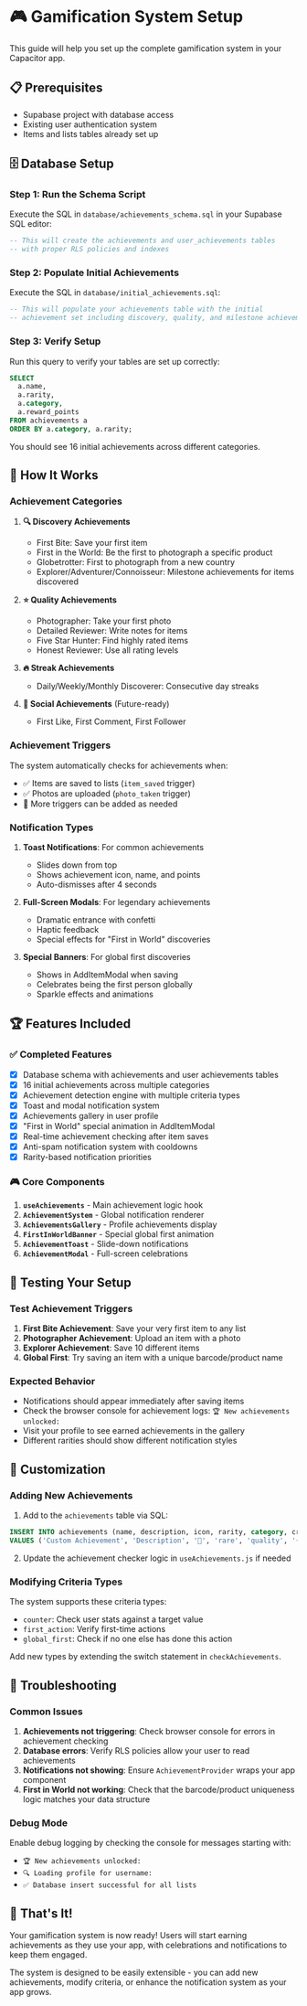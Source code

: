 # 🎮 Gamification System Setup

This guide will help you set up the complete gamification system in your Capacitor app.

## 📋 Prerequisites

- Supabase project with database access
- Existing user authentication system
- Items and lists tables already set up

## 🗄️ Database Setup

### Step 1: Run the Schema Script

Execute the SQL in `database/achievements_schema.sql` in your Supabase SQL editor:

```sql
-- This will create the achievements and user_achievements tables
-- with proper RLS policies and indexes
```

### Step 2: Populate Initial Achievements

Execute the SQL in `database/initial_achievements.sql`:

```sql
-- This will populate your achievements table with the initial
-- achievement set including discovery, quality, and milestone achievements
```

### Step 3: Verify Setup

Run this query to verify your tables are set up correctly:

```sql
SELECT 
  a.name,
  a.rarity,
  a.category,
  a.reward_points
FROM achievements a
ORDER BY a.category, a.rarity;
```

You should see 16 initial achievements across different categories.

## 🎯 How It Works

### Achievement Categories

1. **🔍 Discovery Achievements**
   - First Bite: Save your first item
   - First in the World: Be the first to photograph a specific product
   - Globetrotter: First to photograph from a new country
   - Explorer/Adventurer/Connoisseur: Milestone achievements for items discovered

2. **⭐ Quality Achievements**
   - Photographer: Take your first photo
   - Detailed Reviewer: Write notes for items
   - Five Star Hunter: Find highly rated items
   - Honest Reviewer: Use all rating levels

3. **🔥 Streak Achievements**
   - Daily/Weekly/Monthly Discoverer: Consecutive day streaks

4. **📱 Social Achievements** (Future-ready)
   - First Like, First Comment, First Follower

### Achievement Triggers

The system automatically checks for achievements when:
- ✅ Items are saved to lists (`item_saved` trigger)
- ✅ Photos are uploaded (`photo_taken` trigger)
- 🔄 More triggers can be added as needed

### Notification Types

1. **Toast Notifications**: For common achievements
   - Slides down from top
   - Shows achievement icon, name, and points
   - Auto-dismisses after 4 seconds

2. **Full-Screen Modals**: For legendary achievements
   - Dramatic entrance with confetti
   - Haptic feedback
   - Special effects for "First in World" discoveries

3. **Special Banners**: For global first discoveries
   - Shows in AddItemModal when saving
   - Celebrates being the first person globally
   - Sparkle effects and animations

## 🏆 Features Included

### ✅ Completed Features

- [x] Database schema with achievements and user achievements tables
- [x] 16 initial achievements across multiple categories
- [x] Achievement detection engine with multiple criteria types
- [x] Toast and modal notification system
- [x] Achievements gallery in user profile
- [x] "First in World" special animation in AddItemModal
- [x] Real-time achievement checking after item saves
- [x] Anti-spam notification system with cooldowns
- [x] Rarity-based notification priorities

### 🎮 Core Components

1. **`useAchievements`** - Main achievement logic hook
2. **`AchievementSystem`** - Global notification renderer
3. **`AchievementsGallery`** - Profile achievements display
4. **`FirstInWorldBanner`** - Special global first animation
5. **`AchievementToast`** - Slide-down notifications
6. **`AchievementModal`** - Full-screen celebrations

## 🚀 Testing Your Setup

### Test Achievement Triggers

1. **First Bite Achievement**: Save your very first item to any list
2. **Photographer Achievement**: Upload an item with a photo
3. **Explorer Achievement**: Save 10 different items
4. **Global First**: Try saving an item with a unique barcode/product name

### Expected Behavior

- Notifications should appear immediately after saving items
- Check the browser console for achievement logs: `🏆 New achievements unlocked:`
- Visit your profile to see earned achievements in the gallery
- Different rarities should show different notification styles

## 🔧 Customization

### Adding New Achievements

1. Add to the `achievements` table via SQL:
```sql
INSERT INTO achievements (name, description, icon, rarity, category, criteria, reward_points) 
VALUES ('Custom Achievement', 'Description', '🎯', 'rare', 'quality', '{"type": "counter", "field": "custom_stat", "target": 5}', 50);
```

2. Update the achievement checker logic in `useAchievements.js` if needed

### Modifying Criteria Types

The system supports these criteria types:
- `counter`: Check user stats against a target value
- `first_action`: Verify first-time actions
- `global_first`: Check if no one else has done this action

Add new types by extending the switch statement in `checkAchievements`.

## 🐛 Troubleshooting

### Common Issues

1. **Achievements not triggering**: Check browser console for errors in achievement checking
2. **Database errors**: Verify RLS policies allow your user to read achievements
3. **Notifications not showing**: Ensure `AchievementProvider` wraps your app component
4. **First in World not working**: Check that the barcode/product uniqueness logic matches your data structure

### Debug Mode

Enable debug logging by checking the console for messages starting with:
- `🏆 New achievements unlocked:`
- `🔍 Loading profile for username:`
- `✅ Database insert successful for all lists`

## 🎉 That's It!

Your gamification system is now ready! Users will start earning achievements as they use your app, with celebrations and notifications to keep them engaged.

The system is designed to be easily extensible - you can add new achievements, modify criteria, or enhance the notification system as your app grows.